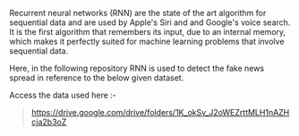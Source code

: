 Recurrent neural networks (RNN) are the state of the art algorithm for sequential data and are used by Apple's Siri and and Google's voice search.
It is the first algorithm that remembers its input, due to an internal memory, which makes it perfectly suited for machine learning problems 
that involve sequential data.

Here, in the following repository RNN is used to detect the fake news spread in reference to the below given dataset. 

Access the data used here :-
>https://drive.google.com/drive/folders/1K_okSv_J2oWEZrttMLH1nAZHcja2b3oZ
